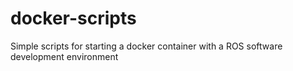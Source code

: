 # docker-scripts
Simple scripts for starting a docker container with a ROS software development environment
